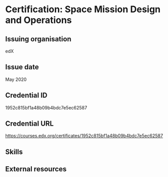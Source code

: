 # Certification: Space Mission Design and Operations

## Issuing organisation

edX

## Issue date

May 2020

## Credential ID

1952c815bf1a48b09b4bdc7e5ec62587

## Credential URL

<https://courses.edx.org/certificates/1952c815bf1a48b09b4bdc7e5ec62587>

## Skills

## External resources
